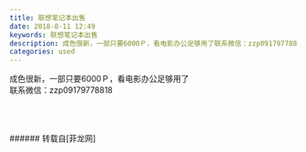 ```yaml
---
title: 联想笔记本出售
date: 2018-8-11 12:49
keywords: 联想笔记本出售
description: 成色很新，一部只要6000Ｐ，看电影办公足够用了联系微信：zzp09179778818
categories: used
---
```

<td class="t_f" id="postmessage_1625650">

成色很新，一部只要6000Ｐ，看电影办公足够用了<br/>
联系微信：zzp09179778818<br/>
<img alt="" border="0" class="zoom" data-cf-modified-bbfa3e3871fb959a6ccdb8ba-="" file="http://www.flw.ph/data/appbyme/upload/image/201808/11/iT4IzaeeFKOj.jpg" id="aimg_mC727" lazyloadthumb="1" onclick="" onmouseover="" src="http://www.flw.ph/data/appbyme/upload/image/201808/11/iT4IzaeeFKOj.jpg"/><br/>
<br/>
<img alt="" border="0" class="zoom" data-cf-modified-bbfa3e3871fb959a6ccdb8ba-="" file="http://www.flw.ph/data/appbyme/upload/image/201808/11/HEZa7jiWYCoE.jpg" id="aimg_L85B8" lazyloadthumb="1" onclick="" onmouseover="" src="http://www.flw.ph/data/appbyme/upload/image/201808/11/HEZa7jiWYCoE.jpg"/><br/>
<br/>
<img alt="" border="0" class="zoom" data-cf-modified-bbfa3e3871fb959a6ccdb8ba-="" file="http://www.flw.ph/data/appbyme/upload/image/201808/11/tm6Nf9xpMFiv.jpg" id="aimg_zFMsP" lazyloadthumb="1" onclick="" onmouseover="" src="http://www.flw.ph/data/appbyme/upload/image/201808/11/tm6Nf9xpMFiv.jpg"/><br/>
<br/>
</td>
###### 转载自[菲龙网]